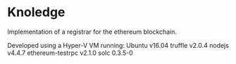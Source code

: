 # Knoledge

Implementation of a registrar for the ethereum blockchain.

Developed using a Hyper-V VM running:
        Ubuntu v16.04
        truffle v2.0.4
        nodejs v4.4.7
        ethereum-testrpc v2.1.0
        solc 0.3.5-0
